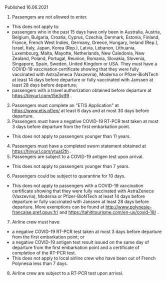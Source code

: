 Published 16.06.2021
1. Passengers are not allowed to enter.
- This does not apply to:
- passengers who in the past 15 days have only been in Australia, Austria, Belgium, Bulgaria, Croatia, Cyprus, Czechia, Denmark, Estonia, Finland, France, French West Indies, Germany, Greece, Hungary, Ireland (Rep.), Israel, Italy, Japan, Korea (Rep.), Latvia, Lebanon, Lithuania, Luxembourg, Malta, Mayotte, Netherlands, New Caledonia, New Zealand, Poland, Portugal, Reunion, Romania, Slovakia, Slovenia, Singapore, Spain, Sweden, United Kingdom or USA. They must have a COVID-19 vaccination certificate showing that they were fully vaccinated with AstraZeneca (Vaxzevria), Moderna or Pfizer-BioNTech at least 14 days before departure or fully vaccinated with Janssen at least 28 days before departure;
- passengers with a travel authorization obtained before departure at <a href="https://tinyurl.com/t5e3vtf9">https://tinyurl.com/t5e3vtf9</a> .
2. Passengers must complete an "ETIS Application" at <a href="https://www.etis.pf/en/">https://www.etis.pf/en/</a> at least 6 days and at most 30 days before departure. 
3. Passengers must have a negative COVID-19 RT-PCR test taken at most 3 days before departure from the first embarkation point. 
- This does not apply to passengers younger than 11 years. 
4. Passengers must have a completed sworn statement obtained at <a href="https://tinyurl.com/ytuat2th">https://tinyurl.com/ytuat2th</a> . 
5. Passengers are subject to a COVID-19 antigen test upon arrival. 
- This does not apply to passengers younger than 7 years. 
6. Passengers could be subject to quarantine for 10 days. 
- This does not apply to passengers with a COVID-19 vaccination certificate showing that they were fully vaccinated with AstraZeneca (Vaxzevria), Moderna or Pfizer-BioNTech at least 14 days before departure or fully vaccinated with Janssen at least 28 days before departure. More exemptions can be found at <a href="http://www.polynesie-francaise.pref.gouv.fr/">http://www.polynesie-francaise.pref.gouv.fr/</a> and <a href="https://tahititourisme.com/en-us/covid-19/">https://tahititourisme.com/en-us/covid-19/</a> .
7. Airline crew must have:
- a negative COVID-19 RT-PCR test taken at most 3 days before departure from the first embarkation point; or
- a negative COVID-19 antigen test result issued on the same day of departure from the first embarkation point and a certificate of completion of the RT-PCR test. 
- This does not apply to local airline crew who have been out of French Polynesia less than 7 days.
8. Airline crew are subject to a RT-PCR test upon arrival. 


